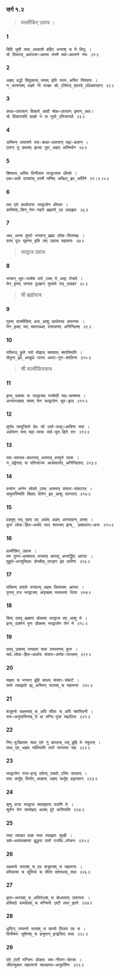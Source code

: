 ### सर्ग १.२ 

> वाल्मीकिर् उवाच ।

#### 1
```
दिवि भूमौ तथा_आकाशे बहिर् अन्तश् च मे विभुः ।
यो विभात्य्_अवभास~आत्मा तस्मै सर्व~आत्मने नमः ॥१॥
```

#### 2
```
अहम् बद्धो विमुक्तस्_स्याम् इति यस्य_अस्ति निश्चयः ।
न_अत्यन्तम् अज्ञो नो तज्ज्ञः सो_ऽस्मिञ्_छास्त्रे_ऽधिकारवान् ॥२॥
```

#### 3
```
कथा~उपायान् विचार्य_आदौ मोक्ष~उपयान् इमान्_अथ। 
यो विचारयति प्राज्ञो न स भूयो_ऽभिजायते ॥३॥
```

#### 4
```
अस्मिन् रामायणे राम-कथा~उपायान् महा-बलान् ।
एतान् तु प्रथमम् कृत्वा पुरा_अहम् अरिमर्दन ॥४॥
```

#### 5
```
शिष्याय_अस्मि विनीताय भरद्वाजाय धीमते ।
एक~अग्रो दत्तवांस्_तस्मै मणिम् अब्धिर्_इव_अर्थिने ॥१।२।५॥
```

#### 6
```
तत एते कथोपाया भरद्वाजेन धीमता ।
कस्मिंश्.चिन्_मेरु-गहने ब्रह्मणो_ऽग्र उदाहृतः ॥६॥
```

#### 7
```
अथ_अस्य तुष्टो भगवान्_ब्रह्मा लोक-पितामहः ।
वरम् पुत्र गृहाणा_इति तम् उवाच महाशयः ॥७॥
```

> भरद्वाज उवाच
#### 8
```
भगवन्_भूत-भव्येश वरो_ऽयम् मे_अद्य रोचते ।
येन_इयम् जनता दुःखान् मुच्यते तद्_उदाहर ॥८॥
```

> श्री ब्रह्मोवाच
#### 9
```
गुरुम् वाल्मीकिम् अत्र_आशु प्रार्थयस्व प्रयत्नतः ।
तेन_इदम् यत् समारब्धम् रामायणम् अनिन्दितम् ॥९॥
```

#### 10
```
तस्मिञ्_छ्रुते नरो मोहात् समग्रात् संतरिष्यति ।
सेतुना_इव_अम्बुधेः पारम् अपार-गुण-शालिना ॥१०॥
```

> श्री वाल्मीकिरुवाच
#### 11
```
इत्य्_उक्त्वा स भरद्वाजम् परमेष्ठी मद्~आश्रमम् ।
अभ्यागच्छत् समम् तेन भरद्वाजेन भूत-कृत् ॥११॥
```

#### 12
```
तूर्णम् सम्पूजितो देवः सो ऽर्घ्य-पाद्य्~आदिना मया ।
अवोचन् माम् महा-सत्वः सर्व-भूत-हिते रतः ॥१२॥
```

#### 13
```
राम-स्वभाव-कथनाद्_अस्माद्_वरमुने त्वया ।
न_उद्वेगात् स परित्याज्य आसमाप्तेर्_अनिन्दितात् ॥१३॥
```

#### 14
```
ग्रन्थेन_अनेन लोको_ऽयम् अस्मात् संसार-संकटात् ।
समुत्तरिष्यति क्षिप्रम् पोतेन_इव_आशु सागरात् ॥१४॥
```

#### 15
```
वक्तुम् तद्_एवम् एव_अर्थम् अहम् आगतवान्_अयम् ।
कुरु लोक-हित~अर्थम् त्वम् शास्त्रम् इत्य्_ उक्तवान्~अजः ॥१५॥
```

#### 16
```
वल्मीकिर्_उवाच । 
मम पुण्य~आश्रमात् तस्मात् क्षणाद्_अन्तर्द्धिम् आगतः ।
मुहूर्त~अभ्युत्थितः प्रोच्चैस्_तरङ्ग इव वारिणः ॥१६॥
```

#### 17
```
तस्मिन् प्रयाते भगवत्य्_अहम् विस्मयम् आगतः ।
पुनस्_तत्र भरद्वाजम् अपृच्छम् स्वस्थया धिया ॥१७॥
```

#### 18
```
किम् एतद्_ब्रह्मणा प्रोक्तम् भरद्वाज वद_आशु मे ।
इत्य्_उक्तेन पुनः प्रोक्तम् भरद्वाजेन तेन मे ॥१८॥
```

#### 19
```
एतद्_उक्तम् भगवता यथा रामायणम् कुरु ।
सर्व.लोक-हित~अर्थाय संसार~अर्णव-तारकम् ॥१९॥
```

#### 20
```
मह्यम् च भगवन् ब्रूहि कथम् संसार-संकटे ।
रामो व्यवहृतो ह्य्_अस्मिन् भरतश्_च महामनाः ॥२०॥
```

#### 21
```
शत्रुघ्नो लक्ष्मणश्_च_अपि सीता च_अपि यशस्विनी ।
राम~अनुयायिनस्_ते वा मन्त्रि-पुत्रा महाधियः ॥२१॥
```

#### 22
```
निर्-दुःखिताम् यथा_एते नु प्राप्तास्_तद्_ब्रुहि मे स्फुटम् ।
तथा_एव_अहम् भविष्यामि ततो जनतया सह ॥२२॥
```

#### 23
```
भरद्वाजेन राज~इन्द्र वदेत्य्_उक्तो_ऽस्मि सादरम् ।
तदा कर्तुम् विभोर्_आज्ञाम् अहम् कर्तुम् प्रवृत्तवान् ॥२३॥
```

#### 24
```
शृणु वत्स भरद्वाज यथापृष्टम् वदामि ते ।
श्रुतेन येन सम्मोहम् अलम् दूरे करिष्यसि ॥२४॥
```

#### 25
```
तथा व्यवहर प्राज्ञ यथा व्यवहृतः सुखी ।
सर्व~असंसक्तया बुद्ध्या रामो राजीव.लोचनः ॥२५॥
```

#### 26
```
लक्ष्मणो भरतश्_च_एव शत्रुघ्नश्_च महामनाः ।
कौसल्या च सुमित्रा च सीता दशरथस्_तथा ॥२६॥
```

#### 27
```
कृत~अस्त्रश्_च_अविरोधश्_च बोधपारम् उपागताः ।
वसिष्ठो वामदेवश्_च मन्त्रिणो ऽष्टौ तथा_इतरे ॥२७॥
```

#### 28
```
धृष्टिर्_जयन्तो भासश्_च सत्यो विजय एव च ।
विभीषणः सुषेणश्_च हनुमान्_इन्द्रजित् तथा ॥२८॥
```

#### 29
```
एते_ऽष्टौ मन्त्रिनः प्रोक्ताः सम-नीराग-चेतसः ।
जीवन्मुक्ता महात्मनो यथाप्राप्त~अनुवर्तिनः ॥२९॥
```
